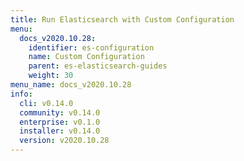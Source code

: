 ```yaml
---
title: Run Elasticsearch with Custom Configuration
menu:
  docs_v2020.10.28:
    identifier: es-configuration
    name: Custom Configuration
    parent: es-elasticsearch-guides
    weight: 30
menu_name: docs_v2020.10.28
info:
  cli: v0.14.0
  community: v0.14.0
  enterprise: v0.1.0
  installer: v0.14.0
  version: v2020.10.28
---
```


